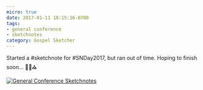 ```yaml
---
micro: true
date: 2017-01-11 18:15:16-0700
tags:
- general conference
- sketchnotes
category: Gospel Sketcher
---
```


Started a #sketchnote for #SNDay2017, but ran out of time. Hoping to finish soon... ✍🏼⛪️

[![General Conference Sketchnotes](http://www.gospelsketcher.org/uploads/2018/74ac3251d8.jpg)](http://www.gospelsketcher.org/uploads/2018/74ac3251d8.jpg)
